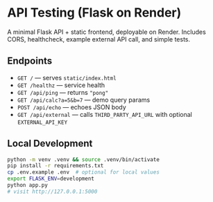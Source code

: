 # API Testing (Flask on Render)

A minimal Flask API + static frontend, deployable on Render. Includes CORS, healthcheck, example external API call, and simple tests.

## Endpoints
- `GET /` — serves `static/index.html`
- `GET /healthz` — service health
- `GET /api/ping` — returns `"pong"`
- `GET /api/calc?a=5&b=7` — demo query params
- `POST /api/echo` — echoes JSON body
- `GET /api/external` — calls `THIRD_PARTY_API_URL` with optional `EXTERNAL_API_KEY`

## Local Development
```bash
python -m venv .venv && source .venv/bin/activate
pip install -r requirements.txt
cp .env.example .env  # optional for local values
export FLASK_ENV=development
python app.py
# visit http://127.0.0.1:5000
